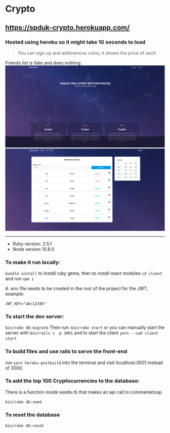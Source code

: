 # Crypto

## https://spduk-crypto.herokuapp.com/

### Hosted using heroku so it might take 10 seconds to load

> You can sign up and add/remove coins, it shows the price of each.

Friends list is fake and does nothing.
![](Crypto.jpg)
![](Profile.jpg)

---

- Ruby version: 2.5.1
- Node version 10.8.0

### To make it run locally:

`bundle install` to install ruby gems, then to install react modules `cd client` and run `npm i`

A .env file needs to be created in the root of the project for the JWT, example:

```
JWT_KEY="abc12345"
```

### To start the dev server:

`bin/rake db:migrate`
Then run:
`bin/rake start` or you can manually start the server with `bin/rails s -p 3001` and to start the client `yarn --cwd client start`

### To build files and use rails to serve the front-end

run `yarn heroku-postbuild` into the terminal and visit localhost:3001 instead of 3000.

### To add the top 100 Cryptocurrencies to the database:

There is a function inside seeds.rb that makes an api call to coinmarketcap.

```
bin/rake db:seed
```

### To reset the database

```
bin/rake db:reset
```
